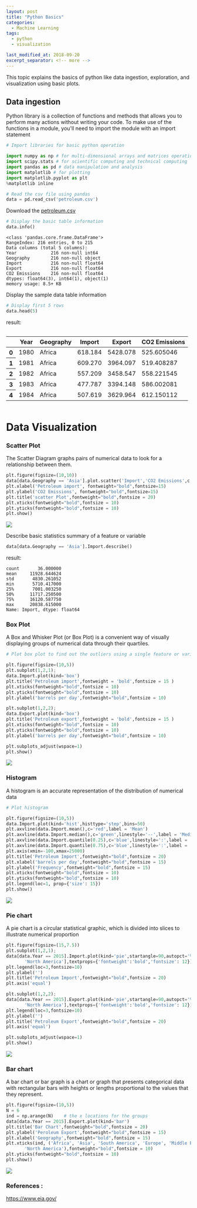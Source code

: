 ```yaml
---
layout: post
title: "Python Basics"
categories:
  - Machine Learning
tags:
  - python
  - visualization

last_modified_at: 2018-09-20
excerpt_separator: <!-- more -->
---
```


This topic explains the basics of python like data ingestion, exploration, and visualization using basic plots.
<!-- more -->

## Data ingestion

Python library is a collection of functions and methods that allows you to perform many actions without writing your code.
To make use of the functions in a module, you'll need to import the module with an import statement

```python
# Import libraries for basic python operation

import numpy as np # for multi-dimensional arrays and matrices operations
import scipy.stats # for scientific computing and technical computing
import pandas as pd # data manipulation and analysis
import matplotlib # for plotting
import matplotlib.pyplot as plt
%matplotlib inline
```


```python
# Read the csv file using pandas
data = pd.read_csv('petroleum.csv')
```
Download the [petroleum.csv](https://github.com/dchandra1985/portfolio/blob/gh-pages/data/petroleum.zip?raw=true)

```python
# Display the basic table information
data.info()
```

    <class 'pandas.core.frame.DataFrame'>
    RangeIndex: 216 entries, 0 to 215
    Data columns (total 5 columns):
    Year             216 non-null int64
    Geography        216 non-null object
    Import           216 non-null float64
    Export           216 non-null float64
    CO2 Emissions    216 non-null float64
    dtypes: float64(3), int64(1), object(1)
    memory usage: 8.5+ KB

Display the sample data table information

```python
# Display first 5 rows
data.head(5)
```




result:


<div style="overflow-x:auto;">
<table>
  <thead>
    <tr>
      <th></th>
      <th>Year</th>
      <th>Geography</th>
      <th>Import</th>
      <th>Export</th>
      <th>CO2 Emissions</th>
    </tr>
  </thead>
  <tbody>
    <tr>
      <th>0</th>
      <td>1980</td>
      <td>Africa</td>
      <td>618.184</td>
      <td>5428.078</td>
      <td>525.605046</td>
    </tr>
    <tr>
      <th>1</th>
      <td>1981</td>
      <td>Africa</td>
      <td>609.270</td>
      <td>3964.097</td>
      <td>519.408287</td>
    </tr>
    <tr>
      <th>2</th>
      <td>1982</td>
      <td>Africa</td>
      <td>557.209</td>
      <td>3458.547</td>
      <td>558.221545</td>
    </tr>
    <tr>
      <th>3</th>
      <td>1983</td>
      <td>Africa</td>
      <td>477.787</td>
      <td>3394.148</td>
      <td>586.002081</td>
    </tr>
    <tr>
      <th>4</th>
      <td>1984</td>
      <td>Africa</td>
      <td>507.619</td>
      <td>3629.964</td>
      <td>612.150112</td>
    </tr>
  </tbody>
</table>
</div>

# Data Visualization

### Scatter Plot

The Scatter Diagram graphs pairs of numerical data to look for a relationship between them.


```python
plt.figure(figsize=(10,10))
data[data.Geography == 'Asia'].plot.scatter('Import','CO2 Emissions',c = 'red')
plt.xlabel('Petroleum import', fontweight="bold",fontsize=15)
plt.ylabel('CO2 Emissions', fontweight="bold",fontsize=15)
plt.title('scatter Plot',fontweight="bold",fontsize = 20)
plt.xticks(fontweight="bold",fontsize = 10)
plt.yticks(fontweight="bold",fontsize = 10)
plt.show()
```

<img src="/images/ML_2_1.png">


Describe basic statistics summary of a feature or variable

```python
data[data.Geography == 'Asia'].Import.describe()
```


result:

    count       36.000000
    mean     11928.644624
    std       4830.261052
    min       5710.417000
    25%       7001.003250
    50%      11717.250500
    75%      16120.587750
    max      20838.615000
    Name: Import, dtype: float64

### Box Plot

A Box and Whisker Plot (or Box Plot) is a convenient way of visually displaying groups of numerical data through their quartiles.


```python
# Plot box plot to find out the outliers using a single feature or variable

plt.figure(figsize=(10,5))
plt.subplot(1,2,1);
data.Import.plot(kind='box')
plt.title('Petroleum import',fontweight = 'bold',fontsize = 15 )
plt.xticks(fontweight="bold",fontsize = 10)
plt.yticks(fontweight="bold",fontsize = 10)
plt.ylabel('barrels per day',fontweight="bold",fontsize = 10)

plt.subplot(1,2,2);
data.Export.plot(kind='box')
plt.title('Petroleum export',fontweight = 'bold',fontsize = 15 )
plt.xticks(fontweight="bold",fontsize = 10)
plt.yticks(fontweight="bold",fontsize = 10)
plt.ylabel('barrels per day',fontweight="bold",fontsize = 10)

plt.subplots_adjust(wspace=1)
plt.show()
```


<img src="/images/ML_2_2.png">


### Histogram

A histogram is an accurate representation of the distribution of numerical data

```python
# Plot histogram

plt.figure(figsize=(10,5))
data.Import.plot(kind='hist',histtype='step',bins=50)
plt.axvline(data.Import.mean(),c='red',label = 'Mean')
plt.axvline(data.Import.median(),c='green',linestyle='--',label = 'Median')
plt.axvline(data.Import.quantile(0.25),c='blue',linestyle=':',label = '0.25 quantile')
plt.axvline(data.Import.quantile(0.75),c='blue',linestyle=':',label = '0.75 quantile')
plt.axis(xmin=-100,xmax=25000)
plt.title('Petroleum Import',fontweight="bold",fontsize = 20)
plt.xlabel('barrels per day',fontweight="bold",fontsize = 15)
plt.ylabel('Frequency',fontweight="bold",fontsize = 15)
plt.xticks(fontweight="bold",fontsize = 10)
plt.yticks(fontweight="bold",fontsize = 10)
plt.legend(loc=1, prop={'size': 15})
plt.show()
```


<img src="/images/ML_2_3.png">

### Pie chart

A pie chart is a circular statistical graphic, which is divided into slices to illustrate numerical proportion

```python
plt.figure(figsize=(15,7.5))
plt.subplot(1,2,1);
data[data.Year == 2015].Import.plot(kind='pie',startangle=90,autopct='%1.1f%%',colors=['C0','C1','C2','C3','C4','C5'],labels = ['Africa', 'Asia', 'South America', 'Europe', 'Middle East',
       'North America'],textprops={'fontweight':'bold','fontsize': 12});
plt.legend(loc=3,fontsize=10)
plt.ylabel('')
plt.title('Petroleum Import',fontweight="bold",fontsize = 20)
plt.axis('equal')

plt.subplot(1,2,2);
data[data.Year == 2015].Export.plot(kind='pie',startangle=90,autopct='%1.1f%%',colors=['C0','C1','C2','C3','C4','C5'],labels = ['Africa', 'Asia', 'South America', 'Europe', 'Middle East',
       'North America'],textprops={'fontweight':'bold','fontsize': 12});
plt.legend(loc=3,fontsize=10)
plt.ylabel('')
plt.title('Petroleum Export',fontweight="bold",fontsize = 20)
plt.axis('equal')

plt.subplots_adjust(wspace=1)
plt.show()
```

<img src="/images/ML_2_4.png">

### Bar chart

A bar chart or bar graph is a chart or graph that presents categorical data with rectangular bars with heights or lengths proportional to the values that they represent.

```python
plt.figure(figsize=(10,5))
N = 6
ind = np.arange(N)    # the x locations for the groups
data[data.Year == 2015].Export.plot(kind='bar')
plt.title('Bar Chart',fontweight="bold",fontsize = 20)
plt.ylabel('Peroleum Export',fontweight="bold",fontsize = 15)
plt.xlabel('Geography',fontweight="bold",fontsize = 15)
plt.xticks(ind, ('Africa', 'Asia', 'South America', 'Europe', 'Middle East',
       'North America'),fontweight="bold",fontsize = 10)
plt.yticks(fontweight="bold",fontsize = 10)
plt.show()
```

<img src="/images/ML_2_5.png">



### References :
   https://www.eia.gov/
